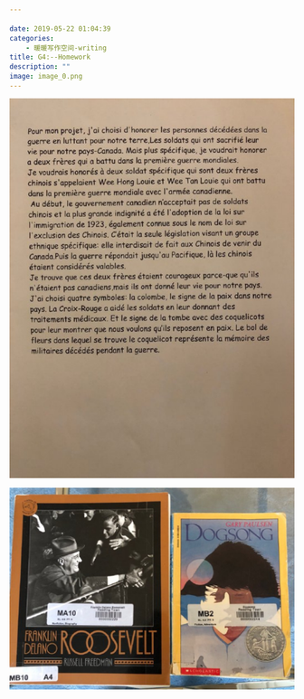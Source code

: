 ```yaml
---

date: 2019-05-22 01:04:39
categories:
    - 暖暖写作空间-writing
title: G4:--Homework
description: ""
image: image_0.png
---
```


![](image_0.png)

![](image_1.png)
